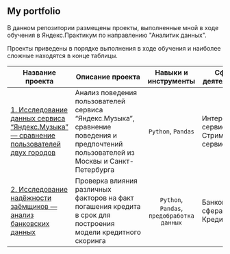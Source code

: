 ## My portfolio

В данном репозитории размещены проекты, выполненные мной в ходе обучения в Яндекс.Практикум по направлению "Аналитик данных".

Проекты приведены в порядке выполнения в ходе обучения и наиболее сложные находятся в конце таблицы.

| Название проекта | Описание проекта | Навыки и инструменты | Сферы деятельности | Направление деятельности | 
| --- | --- | :---: | --- | :---: |
| [1. Исследование данных сервиса “Яндекс.Музыка” — сравнение пользователей двух городов](https://github.com/MMyachina/Yandex.Praktikum/tree/main/01_Music) | Анализ поведения пользователей сервиса “Яндекс.Музыка”, сравнение поведения и предпочтений пользователей из Москвы и Санкт-Петербурга | `Python`, `Pandas` | Интернет-сервисы Стриминговые сервисы |  Data Analyst | 
| [2. Исследование надёжности заёмщиков — анализ банковских данных]() | Проверка влияния различных факторов на факт погашения кредита в срок для построения модели кредитного скоринга | `Python`, `Pandas`, `предобработка данных` | Банковская сфера, Кредитование |  Data Analyst, Финансовый аналитик | 
